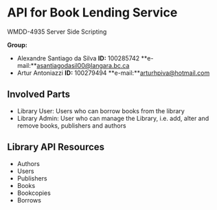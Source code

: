 # API for Book Lending Service 

WMDD-4935 Server Side Scripting

**Group:**

- Alexandre Santiago da Silva **ID:** 100285742 **e-mail:**asantiagodasil00@langara.bc.ca
- Artur Antoniazzi **ID:** 100279494 **e-mail:**arturhpiva@hotmail.com

## Involved Parts 
- Library User: Users who can borrow books from the library
- Library Admin: User who can manage the Library, i.e. add, alter and remove books, publishers and authors

## Library API Resources 

- Authors
- Users
- Publishers
- Books
- Bookcopies
- Borrows

